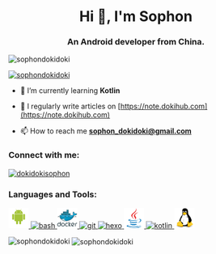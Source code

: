 <h1 align="center">Hi 👋, I'm Sophon</h1>
<h3 align="center">An Android developer from China.</h3>

<p align="left"> <img src="https://komarev.com/ghpvc/?username=sophondokidoki&label=Profile%20views&color=0e75b6&style=flat" alt="sophondokidoki" /> </p>

<p align="left"> <a href="https://github.com/ryo-ma/github-profile-trophy"><img src="https://github-profile-trophy.vercel.app/?username=sophondokidoki" alt="sophondokidoki" /></a> </p>

- 🌱 I’m currently learning **Kotlin**

- 📝 I regularly write articles on [https://note.dokihub.com](https://note.dokihub.com)

- 📫 How to reach me **sophon_dokidoki@gmail.com**

<h3 align="left">Connect with me:</h3>
<p align="left">
<a href="https://twitter.com/dokidokisophon" target="blank"><img align="center" src="https://raw.githubusercontent.com/rahuldkjain/github-profile-readme-generator/master/src/images/icons/Social/twitter.svg" alt="dokidokisophon" height="30" width="40" /></a>
</p>

<h3 align="left">Languages and Tools:</h3>
<p align="left"> <a href="https://developer.android.com" target="_blank" rel="noreferrer"> <img src="https://raw.githubusercontent.com/devicons/devicon/master/icons/android/android-original-wordmark.svg" alt="android" width="40" height="40"/> </a> <a href="https://www.gnu.org/software/bash/" target="_blank" rel="noreferrer"> <img src="https://www.vectorlogo.zone/logos/gnu_bash/gnu_bash-icon.svg" alt="bash" width="40" height="40"/> </a> <a href="https://www.docker.com/" target="_blank" rel="noreferrer"> <img src="https://raw.githubusercontent.com/devicons/devicon/master/icons/docker/docker-original-wordmark.svg" alt="docker" width="40" height="40"/> </a> <a href="https://git-scm.com/" target="_blank" rel="noreferrer"> <img src="https://www.vectorlogo.zone/logos/git-scm/git-scm-icon.svg" alt="git" width="40" height="40"/> </a> <a href="hexo.io/" target="_blank" rel="noreferrer"> <img src="https://www.vectorlogo.zone/logos/hexoio/hexoio-icon.svg" alt="hexo" width="40" height="40"/> </a> <a href="https://www.java.com" target="_blank" rel="noreferrer"> <img src="https://raw.githubusercontent.com/devicons/devicon/master/icons/java/java-original.svg" alt="java" width="40" height="40"/> </a> <a href="https://kotlinlang.org" target="_blank" rel="noreferrer"> <img src="https://www.vectorlogo.zone/logos/kotlinlang/kotlinlang-icon.svg" alt="kotlin" width="40" height="40"/> </a> <a href="https://www.linux.org/" target="_blank" rel="noreferrer"> <img src="https://raw.githubusercontent.com/devicons/devicon/master/icons/linux/linux-original.svg" alt="linux" width="40" height="40"/> </a> </p>

<p><img align="left" src="https://github-readme-stats.vercel.app/api/top-langs?username=sophondokidoki&show_icons=true&locale=en&layout=compact" alt="sophondokidoki" /></p>

<p>&nbsp;<img align="center" src="https://github-readme-stats.vercel.app/api?username=sophondokidoki&show_icons=true&locale=en" alt="sophondokidoki" /></p>
